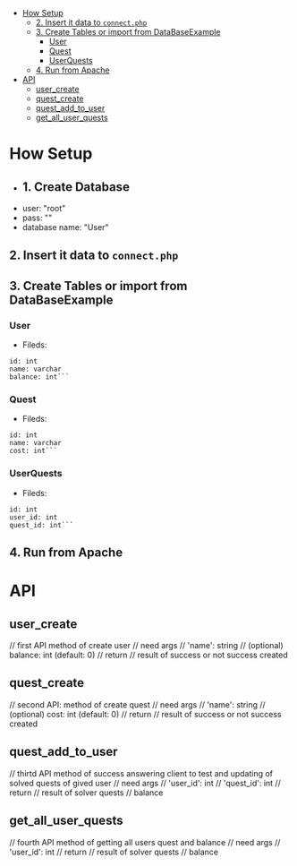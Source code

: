- [How Setup](#how-setup)
  - [2. Insert it data to `connect.php`](#2-insert-it-data-to-connectphp)
  - [3. Create Tables or import from DataBaseExample](#3-create-tables-or-import-from-databaseexample)
    - [User](#user)
    - [Quest](#quest)
    - [UserQuests](#userquests)
  - [4. Run from Apache](#4-run-from-apache)
- [API](#api)
  - [user\_create](#user_create)
  - [quest\_create](#quest_create)
  - [quest\_add\_to\_user](#quest_add_to_user)
  - [get\_all\_user\_quests](#get_all_user_quests)



# How Setup

* ## 1. Create Database
* user: "root"
* pass: ""
* database name: "User"

## 2. Insert it data to `connect.php`

## 3. Create Tables or import from DataBaseExample

### User

- Fileds:

```mysql
id: int
name: varchar
balance: int```
```


### Quest

- Fileds:

```mysql
id: int
name: varchar
cost: int```
```




### UserQuests

- Fileds:

```mysql
id: int
user_id: int
quest_id: int```
```

## 4. Run from Apache



# API

## user_create

// first API method of create user
// need args
// 'name': string
// (optional) balance: int (default: 0)
// return
// result of success or not success created

## quest_create

// second API: method of create quest
// need args
// 'name': string
// (optional) cost: int (default: 0)
// return
// result of success or not success created

## quest_add_to_user

// thirtd API method of success answering client to test and updating of solved quests of gived user
// need args
// 'user_id': int
// 'quest_id': int
// return
// result of solver quests
// balance

## get_all_user_quests

// fourth API method of getting all users quest and balance
// need args
// 'user_id': int
// return
// result of solver quests
// balance
